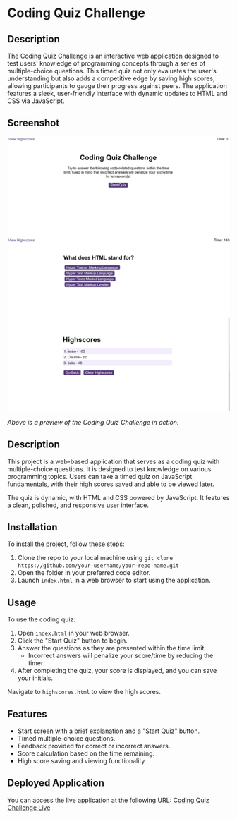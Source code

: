 # Coding Quiz Challenge

## Description

The Coding Quiz Challenge is an interactive web application designed to test users' knowledge of programming concepts through a series of multiple-choice questions. This timed quiz not only evaluates the user's understanding but also adds a competitive edge by saving high scores, allowing participants to gauge their progress against peers. The application features a sleek, user-friendly interface with dynamic updates to HTML and CSS via JavaScript.

## Screenshot

![Coding Quiz Challenge Screenshot](assets/screenshots/homepage.png)
![Coding Quiz Challenge Screenshot](assets/screenshots/firstQuestion.png)
![Coding Quiz Challenge Screenshot](assets/screenshots/highscores.png)

*Above is a preview of the Coding Quiz Challenge in action.*

## Description

This project is a web-based application that serves as a coding quiz with multiple-choice questions. It is designed to test knowledge on various programming topics. Users can take a timed quiz on JavaScript fundamentals, with their high scores saved and able to be viewed later.

The quiz is dynamic, with HTML and CSS powered by JavaScript. It features a clean, polished, and responsive user interface.


## Installation

To install the project, follow these steps:

1. Clone the repo to your local machine using `git clone https://github.com/your-username/your-repo-name.git`
2. Open the folder in your preferred code editor.
3. Launch `index.html` in a web browser to start using the application.

## Usage

To use the coding quiz:

1. Open `index.html` in your web browser.
2. Click the "Start Quiz" button to begin.
3. Answer the questions as they are presented within the time limit.
   - Incorrect answers will penalize your score/time by reducing the timer.
4. After completing the quiz, your score is displayed, and you can save your initials.

Navigate to `highscores.html` to view the high scores.


## Features

- Start screen with a brief explanation and a "Start Quiz" button.
- Timed multiple-choice questions.
- Feedback provided for correct or incorrect answers.
- Score calculation based on the time remaining.
- High score saving and viewing functionality.

## Deployed Application

You can access the live application at the following URL: [Coding Quiz Challenge Live](https://your-deployment-link.com)
